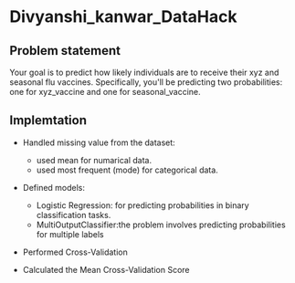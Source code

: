 # Divyanshi_kanwar_DataHack

## Problem statement
Your goal is to predict how likely individuals are to receive their xyz and seasonal flu
vaccines. Specifically, you'll be predicting two probabilities: one for xyz_vaccine and
one for seasonal_vaccine.

## Implemtation
- Handled missing value from the dataset:
    - used mean for numarical data.
    - used most frequent (mode) for categorical data.
- Defined models:
   - Logistic Regression: for predicting probabilities in binary classification tasks.
   - MultiOutputClassifier:the problem involves predicting probabilities for multiple labels 

- Performed Cross-Validation

- Calculated the Mean Cross-Validation Score
